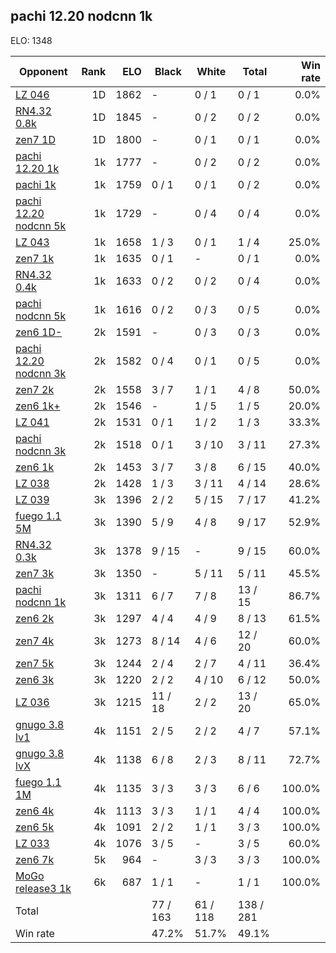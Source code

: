 ## pachi 12.20 nodcnn 1k ##

ELO: 1348

Opponent | Rank | ELO | Black | White | Total | Win rate
---------|-----:|----:|-------|-------|-------|-------:
[LZ 046](LZ%20046.md) | 1D | 1862 | - | 0 / 1 | 0 / 1 | 0.0%
[RN4.32 0.8k](RN4.32%200.8k.md) | 1D | 1845 | - | 0 / 2 | 0 / 2 | 0.0%
[zen7 1D](zen7%201D.md) | 1D | 1800 | - | 0 / 1 | 0 / 1 | 0.0%
[pachi 12.20 1k](pachi%2012.20%201k.md) | 1k | 1777 | - | 0 / 2 | 0 / 2 | 0.0%
[pachi 1k](pachi%201k.md) | 1k | 1759 | 0 / 1 | 0 / 1 | 0 / 2 | 0.0%
[pachi 12.20 nodcnn 5k](pachi%2012.20%20nodcnn%205k.md) | 1k | 1729 | - | 0 / 4 | 0 / 4 | 0.0%
[LZ 043](LZ%20043.md) | 1k | 1658 | 1 / 3 | 0 / 1 | 1 / 4 | 25.0%
[zen7 1k](zen7%201k.md) | 1k | 1635 | 0 / 1 | - | 0 / 1 | 0.0%
[RN4.32 0.4k](RN4.32%200.4k.md) | 1k | 1633 | 0 / 2 | 0 / 2 | 0 / 4 | 0.0%
[pachi nodcnn 5k](pachi%20nodcnn%205k.md) | 1k | 1616 | 0 / 2 | 0 / 3 | 0 / 5 | 0.0%
[zen6 1D-](zen6%201D-.md) | 2k | 1591 | - | 0 / 3 | 0 / 3 | 0.0%
[pachi 12.20 nodcnn 3k](pachi%2012.20%20nodcnn%203k.md) | 2k | 1582 | 0 / 4 | 0 / 1 | 0 / 5 | 0.0%
[zen7 2k](zen7%202k.md) | 2k | 1558 | 3 / 7 | 1 / 1 | 4 / 8 | 50.0%
[zen6 1k+](zen6%201k+.md) | 2k | 1546 | - | 1 / 5 | 1 / 5 | 20.0%
[LZ 041](LZ%20041.md) | 2k | 1531 | 0 / 1 | 1 / 2 | 1 / 3 | 33.3%
[pachi nodcnn 3k](pachi%20nodcnn%203k.md) | 2k | 1518 | 0 / 1 | 3 / 10 | 3 / 11 | 27.3%
[zen6 1k](zen6%201k.md) | 2k | 1453 | 3 / 7 | 3 / 8 | 6 / 15 | 40.0%
[LZ 038](LZ%20038.md) | 2k | 1428 | 1 / 3 | 3 / 11 | 4 / 14 | 28.6%
[LZ 039](LZ%20039.md) | 3k | 1396 | 2 / 2 | 5 / 15 | 7 / 17 | 41.2%
[fuego 1.1 5M](fuego%201.1%205M.md) | 3k | 1390 | 5 / 9 | 4 / 8 | 9 / 17 | 52.9%
[RN4.32 0.3k](RN4.32%200.3k.md) | 3k | 1378 | 9 / 15 | - | 9 / 15 | 60.0%
[zen7 3k](zen7%203k.md) | 3k | 1350 | - | 5 / 11 | 5 / 11 | 45.5%
[pachi nodcnn 1k](pachi%20nodcnn%201k.md) | 3k | 1311 | 6 / 7 | 7 / 8 | 13 / 15 | 86.7%
[zen6 2k](zen6%202k.md) | 3k | 1297 | 4 / 4 | 4 / 9 | 8 / 13 | 61.5%
[zen7 4k](zen7%204k.md) | 3k | 1273 | 8 / 14 | 4 / 6 | 12 / 20 | 60.0%
[zen7 5k](zen7%205k.md) | 3k | 1244 | 2 / 4 | 2 / 7 | 4 / 11 | 36.4%
[zen6 3k](zen6%203k.md) | 3k | 1220 | 2 / 2 | 4 / 10 | 6 / 12 | 50.0%
[LZ 036](LZ%20036.md) | 3k | 1215 | 11 / 18 | 2 / 2 | 13 / 20 | 65.0%
[gnugo 3.8 lv1](gnugo%203.8%20lv1.md) | 4k | 1151 | 2 / 5 | 2 / 2 | 4 / 7 | 57.1%
[gnugo 3.8 lvX](gnugo%203.8%20lvX.md) | 4k | 1138 | 6 / 8 | 2 / 3 | 8 / 11 | 72.7%
[fuego 1.1 1M](fuego%201.1%201M.md) | 4k | 1135 | 3 / 3 | 3 / 3 | 6 / 6 | 100.0%
[zen6 4k](zen6%204k.md) | 4k | 1113 | 3 / 3 | 1 / 1 | 4 / 4 | 100.0%
[zen6 5k](zen6%205k.md) | 4k | 1091 | 2 / 2 | 1 / 1 | 3 / 3 | 100.0%
[LZ 033](LZ%20033.md) | 4k | 1076 | 3 / 5 | - | 3 / 5 | 60.0%
[zen6 7k](zen6%207k.md) | 5k | 964 | - | 3 / 3 | 3 / 3 | 100.0%
[MoGo release3 1k](MoGo%20release3%201k.md) | 6k | 687 | 1 / 1 | - | 1 / 1 | 100.0%
Total | | | 77 / 163 | 61 / 118 | 138 / 281 | 
Win rate| | | 47.2% | 51.7% | 49.1% | 

